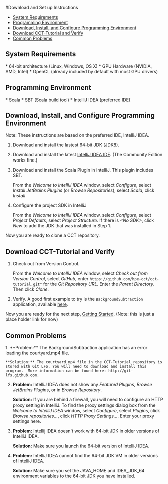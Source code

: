 #Download and Set up Instructions

*   [System Requirements](#sysreq)
*   [Programming Environment](#lang)
*   [Download, Install, and Configure Programming Environment](#steps)
*   [Download CCT-Tutorial and Verify](#clone)
*   [Common Problems](#gotchas)

<h2 id="sysreq">System Requirements</h2>
* 64-bit architecture (Linux, Windows, OS X)
* GPU Hardware (NVIDIA, AMD, Intel)
* OpenCL (already included by default with most GPU drivers)

<h2 id="lang">Programming Environment</h2>
* Scala 
* SBT (Scala build tool)
* IntelliJ IDEA (preferred IDE) 

<h2 id="steps">Download, Install, and Configure Programming Environment</h2>

Note: These instructions are based on the preferred IDE, IntelliJ IDEA. 

1.  Download and install the lastest 64-bit JDK (JDK8).
2.  Download and install the latest [IntelliJ IDEA IDE](https://www.jetbrains.com/idea/download). (The Community Edition works fine.) 
3.  Download and install the Scala Plugin in IntelliJ. This plugin includes SBT. 

     From the *Welcome to IntelliJ IDEA* window, select *Configure*, select *Install JetBrains Plugins* (or *Browse Repositories*), select *Scala*, click *Install*

4.  Configure the project SDK in IntelliJ 

     From the *Welcome to IntelliJ IDEA* window, select *Configure*, select *Project Defaults*, select *Project Structure*. If there is *\<No SDK>*, click *New* to add the JDK that was installed in Step 1.

Now you are ready to clone a CCT repository. 

<h2 id="clone">Download CCT-Tutorial and Verify</h2>

1. Check out from Version Control.

    From the *Welcome to IntelliJ IDEA* window, select *Check out from Version Control*, select *GitHub*, enter `https://github.com/hpe-cct/cct-tutorial.git"` for the *Git Repository URL*. Enter the *Parent Directory*. Then click *Clone*.

2. Verify. A good first example to try is the `BackgroundSubtraction` application,
available
[here](https://github.com/hpe-cct/cct-tutorial/blob/master/src/main/scala/tutorial/cogio/BackgroundSubtraction.scala). 

Now you are ready for the next step, [Getting Started](https://github.com/hpe-cct/cct-tutorial/blob/master/README.md). (Note: this is just a place holder link for now)

<h2 id="gotchas">Common Problems</h2>
1.  **Problem:**  The BackgroundSubtraction application has an error loading the courtyard.mp4 file.

    **Solution:** The courtyard.mp4 file in the CCT-Tutorial repository is stored with Git LFS. You will need to download and install this program.  More information can be found here: http://git-lfs.github.com.

2.  **Problem:** IntelliJ IDEA does not show any *Featured Plugins*, *Browse JetBrains Plugins*, or in *Browse Repository*.
  
    **Solution:** If you are behind a firewall, you will need to configure an HTTP proxy setting in IntelliJ. To find the proxy settings dialog box from the *Welcome to IntelliJ IDEA* window, select *Configure*, select *Plugins*, click *Browse repositories...*, click *HTTP Proxy Settings...*. Enter your proxy settings here.

3.  **Problem:** Intellij IDEA doesn't work with 64-bit JDK in older versions of IntelliJ IDEA. 
 
    **Solution:** Make sure you launch the 64-bit version of IntelliJ IDEA.

4.  **Problem:** IntelliJ IDEA cannot find the 64-bit JDK VM in older versions of IntelliJ IDEA.

    **Solution:** Make sure you set the JAVA_HOME and IDEA_JDK_64 environment variables to the 64-bit JDK you have installed.

  

